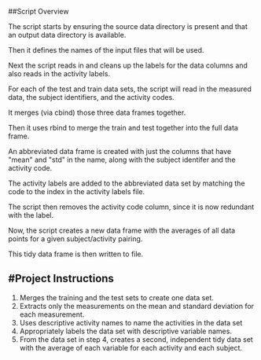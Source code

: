 
##Script Overview

The script starts by ensuring the source data directory is present and that an output data directory is available.

Then it defines the names of the input files that will be used.

Next the script reads in and cleans up the labels for the data columns and also reads in the activity labels.

For each of the test and train data sets, the script will read in the measured data, the subject identifiers, and the activity codes.

It merges (via cbind) those three data frames together.

Then it uses rbind to merge the train and test together into the full data frame.

An abbreviated data frame is created with just the columns that have "mean" and "std" in the name, along with the subject identifer and the activity code.

The activity labels are added to the abbreviated data set by matching the code to the index in the activity labels file.

The script then removes the activity code column, since it is now redundant with the label.

Now, the script creates a new data frame with the averages of all data points for a given subject/activity pairing.

This tidy data frame is then written to file.


 #Project Instructions
 ----
 1. Merges the training and the test sets to create one data set.
 2. Extracts only the measurements on the mean and standard deviation for each measurement. 
 3. Uses descriptive activity names to name the activities in the data set
 4. Appropriately labels the data set with descriptive variable names. 
 5. From the data set in step 4, creates a second, independent tidy data set with the average of each variable for each      activity and each subject.
